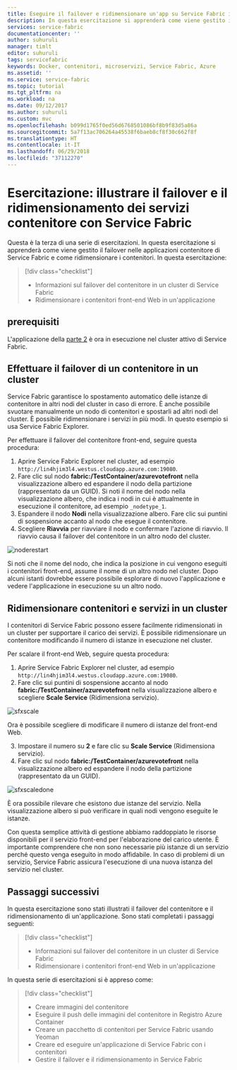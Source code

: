 ```yaml
---
title: Eseguire il failover e ridimensionare un'app su Service Fabric in Azire | Microsoft Docs
description: In questa esercitazione si apprenderà come viene gestito il failover di un'applicazione contenitore di Azure Service Fabric  e su come ridimensionare i contenitori e i servizi in esecuzione in un cluster.
services: service-fabric
documentationcenter: ''
author: suhuruli
manager: timlt
editor: suhuruli
tags: servicefabric
keywords: Docker, contenitori, microservizi, Service Fabric, Azure
ms.assetid: ''
ms.service: service-fabric
ms.topic: tutorial
ms.tgt_pltfrm: na
ms.workload: na
ms.date: 09/12/2017
ms.author: suhuruli
ms.custom: mvc
ms.openlocfilehash: b099d1765f0ed56d6768501086bf8b9f83d5a86a
ms.sourcegitcommit: 5a7f13ac706264a45538f6baeb8cf8f30c662f8f
ms.translationtype: HT
ms.contentlocale: it-IT
ms.lasthandoff: 06/29/2018
ms.locfileid: "37112270"
---
```

# <a name="tutorial-demonstrate-fail-over-and-scaling-of-container-services-with-service-fabric"></a>Esercitazione: illustrare il failover e il ridimensionamento dei servizi contenitore con Service Fabric

Questa è la terza di una serie di esercitazioni. In questa esercitazione si apprenderà come viene gestito il failover nelle applicazioni contenitore di Service Fabric e come ridimensionare i contenitori. In questa esercitazione:

> [!div class="checklist"]
> * Informazioni sul failover del contenitore in un cluster di Service Fabric
> * Ridimensionare i contenitori front-end Web in un'applicazione

## <a name="prerequisites"></a>prerequisiti

L'applicazione della [parte 2](service-fabric-tutorial-package-containers.md) è ora in esecuzione nel cluster attivo di Service Fabric.

## <a name="fail-over-a-container-in-a-cluster"></a>Effettuare il failover di un contenitore in un cluster

Service Fabric garantisce lo spostamento automatico delle istanze di contenitore in altri nodi del cluster in caso di errore. È anche possibile svuotare manualmente un nodo di contenitori e spostarli ad altri nodi del cluster. È possibile ridimensionare i servizi in più modi. In questo esempio si usa Service Fabric Explorer.

Per effettuare il failover del contenitore front-end, seguire questa procedura:

1. Aprire Service Fabric Explorer nel cluster, ad esempio `http://lin4hjim3l4.westus.cloudapp.azure.com:19080`.
2. Fare clic sul nodo **fabric:/TestContainer/azurevotefront** nella visualizzazione albero ed espandere il nodo della partizione (rappresentato da un GUID). Si noti il nome del nodo nella visualizzazione albero, che indica i nodi in cui è attualmente in esecuzione il contenitore, ad esempio `_nodetype_1`.
3. Espandere il nodo **Nodi** nella visualizzazione albero. Fare clic sui puntini di sospensione accanto al nodo che esegue il contenitore.
4. Scegliere **Riavvia** per riavviare il nodo e confermare l'azione di riavvio. Il riavvio causa il failover del contenitore in un altro nodo del cluster.

![noderestart][noderestart]

Si noti che il nome del nodo, che indica la posizione in cui vengono eseguiti i contenitori front-end, assume il nome di un altro nodo nel cluster. Dopo alcuni istanti dovrebbe essere possibile esplorare di nuovo l'applicazione e vedere l'applicazione in esecuzione su un altro nodo.

## <a name="scale-containers-and-services-in-a-cluster"></a>Ridimensionare contenitori e servizi in un cluster

I contenitori di Service Fabric possono essere facilmente ridimensionati in un cluster per supportare il carico dei servizi. È possibile ridimensionare un contenitore modificando il numero di istanze in esecuzione nel cluster.

Per scalare il front-end Web, seguire questa procedura:

1. Aprire Service Fabric Explorer nel cluster, ad esempio `http://lin4hjim3l4.westus.cloudapp.azure.com:19080`.
2. Fare clic sui puntini di sospensione accanto al nodo **fabric:/TestContainer/azurevotefront** nella visualizzazione albero e scegliere **Scale Service** (Ridimensiona servizio).

![sfxscale][sfxscale]

Ora è possibile scegliere di modificare il numero di istanze del front-end Web.

3. Impostare il numero su **2** e fare clic su **Scale Service** (Ridimensiona servizio).
4. Fare clic sul nodo **fabric:/TestContainer/azurevotefront** nella visualizzazione albero ed espandere il nodo della partizione (rappresentato da un GUID).

![sfxscaledone][sfxscaledone]

È ora possibile rilevare che esistono due istanze del servizio. Nella visualizzazione albero si può verificare in quali nodi vengono eseguite le istanze.

Con questa semplice attività di gestione abbiamo raddoppiato le risorse disponibili per il servizio front-end per l'elaborazione del carico utente. È importante comprendere che non sono necessarie più istanze di un servizio perché questo venga eseguito in modo affidabile. In caso di problemi di un servizio, Service Fabric assicura l'esecuzione di una nuova istanza del servizio nel cluster.

## <a name="next-steps"></a>Passaggi successivi

In questa esercitazione sono stati illustrati il failover del contenitore e il ridimensionamento di un'applicazione. Sono stati completati i passaggi seguenti:

> [!div class="checklist"]
> * Informazioni sul failover del contenitore in un cluster di Service Fabric
> * Ridimensionare i contenitori front-end Web in un'applicazione

In questa serie di esercitazioni si è appreso come:
> [!div class="checklist"]
> * Creare immagini del contenitore
> * Eseguire il push delle immagini del contenitore in Registro Azure Container
> * Creare un pacchetto di contenitori per Service Fabric usando Yeoman
> * Creare ed eseguire un'applicazione di Service Fabric con i contenitori
> * Gestire il failover e il ridimensionamento in Service Fabric

[noderestart]: ./media/service-fabric-tutorial-containers-failover/containersfailovertutorialnoderestart.png
[sfxscale]: ./media/service-fabric-tutorial-containers-failover/containersfailovertutorialscale.png
[sfxscaledone]: ./media/service-fabric-tutorial-containers-failover/containersfailovertutorialscaledone.png